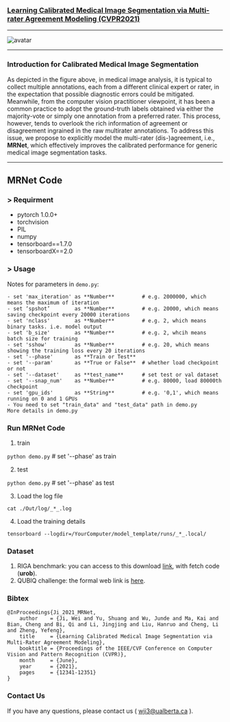 ### [Learning Calibrated Medical Image Segmentation via Multi-rater Agreement Modeling (CVPR2021)](https://openaccess.thecvf.com/content/CVPR2021/papers/Ji_Learning_Calibrated_Medical_Image_Segmentation_via_Multi-Rater_Agreement_Modeling_CVPR_2021_paper.pdf)
------
![avatar](https://github.com/jiwei0921/MRNet/blob/main/Introduction.png) 

------

### Introduction for Calibrated Medical Image Segmentation

As depicted in the figure above, in medical image analysis, it is typical to collect multiple annotations, each from a different clinical expert or rater, in the expectation that possible diagnostic errors could be mitigated. Meanwhile, from the computer vision practitioner viewpoint, it has been a common practice to adopt the ground-truth labels obtained via either the majority-vote or simply one annotation from a preferred rater. This process, however, tends to overlook the rich information of agreement or disagreement ingrained in the raw multirater annotations. To address this issue, we propose to explicitly model the multi-rater (dis-)agreement, i.e., **MRNet**, which effectively improves the calibrated performance for generic medical image segmentation tasks. 

------

## MRNet Code

### > Requirment
+ pytorch 1.0.0+
+ torchvision
+ PIL
+ numpy
+ tensorboard==1.7.0
+ tensorboardX==2.0


### > Usage

Notes for parameters in ```demo.py```:
```
- set 'max_iteration' as **Number**         # e.g. 2000000, which means the maximum of iteration
- set ‘spshot’        as **Number**         # e.g. 20000, which means saving checkpoint every 20000 iterations
- set 'nclass'        as **Number**         # e.g. 2, which means binary tasks. i.e. model output
- set 'b_size'        as **Number**         # e.g. 2, whcih means batch size for training
- set 'sshow'         as **Number**         # e.g. 20, which means showing the training loss every 20 iterations
- set '--phase'       as **Train or Test**
- set '--param'       as **True or False**  # whether load checkpoint or not
- set '--dataset'     as **test_name**      # set test or val dataset
- set '--snap_num'    as **Number**         # e.g. 80000, load 80000th checkpoint
- set 'gpu_ids'       as **String**         # e.g. '0,1', which means running on 0 and 1 GPUs
- You need to set "train_data" and "test_data" path in demo.py
More details in demo.py
```


### Run MRNet Code

1. train

```python demo.py```                              # set '--phase' as train

2. test

```python demo.py```                              # set '--phase' as test

3. Load the log file

```cat ./Out/log/_*_.log```

4. Load the training details 

```tensorboard --logdir=/YourComputer/model_template/runs/_*_.local/```


### Dataset
1. RIGA benchmark: you can access to this download [link](https://pan.baidu.com/s/1PdvsVUOduuaJ7l4yxyZbew), with fetch code (**urob**). 
2. QUBIQ challenge: the formal web link is [here](https://qubiq.grand-challenge.org/participation/). 

### Bibtex
```
@InProceedings{Ji_2021_MRNet,
    author    = {Ji, Wei and Yu, Shuang and Wu, Junde and Ma, Kai and Bian, Cheng and Bi, Qi and Li, Jingjing and Liu, Hanruo and Cheng, Li and Zheng, Yefeng},
    title     = {Learning Calibrated Medical Image Segmentation via Multi-Rater Agreement Modeling},
    booktitle = {Proceedings of the IEEE/CVF Conference on Computer Vision and Pattern Recognition (CVPR)},
    month     = {June},
    year      = {2021},
    pages     = {12341-12351}
}
```

### Contact Us
If you have any questions, please contact us ( wji3@ualberta.ca ).
